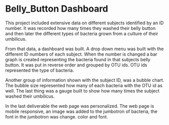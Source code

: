 # Belly_Button Dashboard


This project included extensive data on different subjects identified by an ID number.  It was recorded how many times they washed their belly button and then later the different types of bacteria grown from a culture of their umbilicus.  

From that data, a dashboard was built.  A drop down menu was built with the different ID numbers of each subject.  When the number is changed a bar graph is created representing the bacteria found in that subjects belly button.  It was put in reverse order and grouped by OTU ids.  OTU ids represented the type of bacteria.  

Another group of information shown with the subject ID, was a bubble chart.  The bubble size represented how many of each bacteria with the OTU id as well.  The last thing was a gauge built to show how many times the subject washed their umbilicus.

In the last deliverable the web page was personalized.  The web page is mobile responsive, an image was added to the jumbotron of bacteria, the font in the jumbotron was change. color and font.
